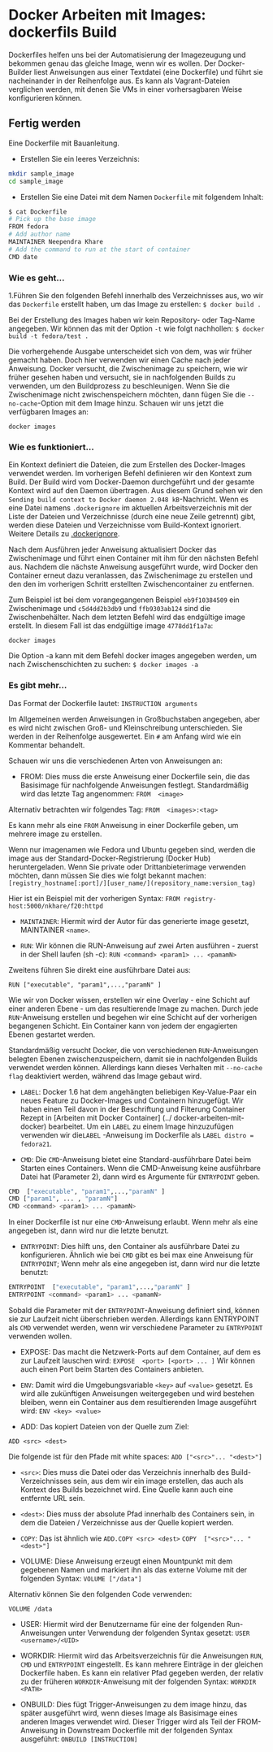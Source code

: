 # Docker Arbeiten mit Images: dockerfils Build

Dockerfiles helfen uns bei der Automatisierung der Imagezeugung und bekommen genau das gleiche Image, wenn wir es wollen. Der Docker-Builder liest Anweisungen aus einer Textdatei (eine Dockerfile) und führt sie nacheinander in der Reihenfolge aus. Es kann als Vagrant-Dateien verglichen werden, mit denen Sie VMs in einer vorhersagbaren Weise konfigurieren können.

## Fertig werden

Eine Dockerfile mit Bauanleitung.

* Erstellen Sie ein leeres Verzeichnis:

```sh
mkdir sample_image
cd sample_image
```

* Erstellen Sie eine Datei mit dem Namen `Dockerfile` mit folgendem Inhalt:

```sh
$ cat Dockerfile
# Pick up the base image
FROM fedora
# Add author name
MAINTAINER Neependra Khare
# Add the command to run at the start of container
CMD date
```

### Wie es geht…

1.Führen Sie den folgenden Befehl innerhalb des Verzeichnisses aus, wo wir das `Dockerfile` erstellt haben, um das Image zu erstellen:
`$ docker build .`

Bei der Erstellung des Images haben wir kein Repository- oder Tag-Name angegeben. Wir können das mit der Option `-t` wie folgt nachhollen:
`$ docker build -t fedora/test .`

Die vorhergehende Ausgabe unterscheidet sich von dem, was wir früher gemacht haben. Doch hier verwenden wir einen Cache nach jeder Anweisung. Docker versucht, die Zwischenimage zu speichern, wie wir früher gesehen haben und versucht, sie in nachfolgenden Builds zu verwenden, um den Buildprozess zu beschleunigen. Wenn Sie die Zwischenimage nicht zwischenspeichern möchten, dann fügen Sie die `--no-cache`-Option mit dem Image hinzu. Schauen wir uns jetzt die verfügbaren Images an:

`docker images`

### Wie es funktioniert…

Ein Kontext definiert die Dateien, die zum Erstellen des Docker-Images verwendet werden. Im vorherigen Befehl definieren wir den Kontext zum Build. Der Build wird vom Docker-Daemon durchgeführt und der gesamte Kontext wird auf den Daemon übertragen. Aus diesem Grund sehen wir den `Sending build context to Docker daemon 2.048 kB`-Nachricht. Wenn es eine Datei namens `.dockerignore` im aktuellen Arbeitsverzeichnis mit der Liste der Dateien und Verzeichnisse (durch eine neue Zeile getrennt) gibt, werden diese Dateien und Verzeichnisse vom Build-Kontext ignoriert.
Weitere Details zu [.dockerignore](https://docs.docker.com/reference/builder/#the-dockerignore-file).

Nach dem Ausführen jeder Anweisung aktualisiert Docker das Zwischenimage und führt einen Container mit ihm für den nächsten Befehl aus.
Nachdem die nächste Anweisung ausgeführt wurde, wird Docker den Container erneut dazu veranlassen, das Zwischenimage zu erstellen und den den im vorherigen Schritt erstellten Zwischencontainer zu entfernen.

Zum Beispiel ist bei dem vorangegangenen Beispiel `eb9f10384509` ein Zwischenimage und `c5d4dd2b3db9` und `ffb9303ab124` sind die Zwischenbehälter. Nach dem letzten Befehl wird das endgültige image erstellt. In diesem Fall ist das endgültige image `4778dd1f1a7a`:

`docker images`

Die Option -a kann mit dem Befehl docker images angegeben werden, um nach Zwischenschichten zu suchen:
`$ docker images -a`

### Es gibt mehr…

Das Format der Dockerfile lautet:
`INSTRUCTION arguments`

Im Allgemeinen werden Anweisungen in Großbuchstaben angegeben, aber es wird nicht zwischen Groß- und Kleinschreibung unterschieden. Sie werden in der Reihenfolge ausgewertet. Ein `#` am Anfang wird wie ein Kommentar behandelt.

Schauen wir uns die verschiedenen Arten von Anweisungen an:

* FROM: Dies muss die erste Anweisung einer Dockerfile sein, die das Basisimage für nachfolgende Anweisungen festlegt. Standardmäßig wird das letzte Tag angenommen:
`FROM  <image>`

Alternativ betrachten wir folgendes Tag:
`FROM  <images>:<tag>`

Es kann mehr als eine `FROM` Anweisung in einer Dockerfile geben, um mehrere image zu erstellen.

Wenn nur imagenamen wie Fedora und Ubuntu gegeben sind, werden die image aus der Standard-Docker-Registrierung (Docker Hub) heruntergeladen. Wenn Sie private oder Drittanbieterimage verwenden möchten, dann müssen Sie dies wie folgt bekannt machen:
`[registry_hostname[:port]/][user_name/](repository_name:version_tag)`

Hier ist ein Beispiel mit der vorherigen Syntax:
`FROM registry-host:5000/nkhare/f20:httpd`

* `MAINTAINER`: Hiermit wird der Autor für das generierte image gesetzt, MAINTAINER `<name>`.

* `RUN`: Wir können die RUN-Anweisung auf zwei Arten ausführen - zuerst in der Shell laufen (sh -c):
`RUN <command> <param1> ... <pamamN>`

Zweitens führen Sie direkt eine ausführbare Datei aus:

`RUN ["executable", "param1",...,"paramN" ]`

Wie wir von Docker wissen, erstellen wir eine Overlay - eine Schicht auf einer anderen Ebene - um das resultierende Image zu machen. Durch jede `RUN`-Anweisung erstellen und begehen wir eine Schicht auf der vorherigen begangenen Schicht. Ein Container kann von jedem der engagierten Ebenen gestartet werden.

Standardmäßig versucht Docker, die von verschiedenen `RUN`-Anweisungen belegten Ebenen zwischenzuspeichern, damit sie in nachfolgenden Builds verwendet werden können. Allerdings kann dieses Verhalten mit `--no-cache flag` deaktiviert werden, während das Image gebaut wird.

* `LABEL`: Docker 1.6 hat dem angehängten beliebigen Key-Value-Paar ein neues Feature zu Docker-Images und Containern hinzugefügt. Wir haben einen Teil davon in der Beschriftung und Filterung Container Rezept in [Arbeiten mit Docker Container] (../ docker-arbeiten-mit-docker) bearbeitet. Um ein `LABEL` zu einem Image hinzuzufügen verwenden wir die`LABEL` -Anweisung im Dockerfile als `LABEL distro = fedora21`.

* `CMD`: Die `CMD`-Anweisung bietet eine Standard-ausführbare Datei beim Starten eines Containers. Wenn die CMD-Anweisung keine ausführbare Datei hat (Parameter 2), dann wird es Argumente für `ENTRYPOINT` geben.

```sh
CMD  ["executable", "param1",...,"paramN" ]
CMD ["param1", ... , "paramN"]
CMD <command> <param1> ... <pamamN>
```

In einer Dockerfile ist nur eine `CMD`-Anweisung erlaubt. Wenn mehr als eine angegeben ist, dann wird nur die letzte benutzt.

* `ENTRYPOINT`: Dies hilft uns, den Container als ausführbare Datei zu konfigurieren. Ähnlich wie bei `CMD` gibt es bei max eine Anweisung für `ENTRYPOINT`; Wenn mehr als eine angegeben ist, dann wird nur die letzte benutzt:

```sh
ENTRYPOINT  ["executable", "param1",...,"paramN" ]
ENTRYPOINT <command> <param1> ... <pamamN>
```

Sobald die Parameter mit der `ENTRYPOINT`-Anweisung definiert sind, können sie zur Laufzeit nicht überschrieben werden. Allerdings kann ENTRYPOINT als `CMD` verwendet werden, wenn wir verschiedene Parameter zu `ENTRYPOINT` verwenden wollen.

* EXPOSE: Das macht die Netzwerk-Ports auf dem Container, auf dem es zur Laufzeit lauschen wird:
`EXPOSE  <port> [<port> ... ]`
Wir können auch einen Port beim Starten des Containers anbieten.

* `ENV`: Damit wird die Umgebungsvariable `<key>` auf `<value>` gesetzt. Es wird alle zukünftigen Anweisungen weitergegeben und wird bestehen bleiben, wenn ein Container aus dem resultierenden Image ausgeführt wird:
`ENV <key> <value>`

* ADD: Das kopiert Dateien von der Quelle zum Ziel:

`ADD <src> <dest>`

Die folgende ist für den Pfade mit white spaces:
`ADD ["<src>"... "<dest>"]`

* `<src>`: Dies muss die Datei oder das Verzeichnis innerhalb des Build-Verzeichnisses sein, aus dem wir ein image erstellen, das auch als Kontext des Builds bezeichnet wird. Eine Quelle kann auch eine entfernte URL sein.

* `<dest>`: Dies muss der absolute Pfad innerhalb des Containers sein, in dem die Dateien / Verzeichnisse aus der Quelle kopiert werden.

* `COPY`: Das ist ähnlich wie `ADD.COPY <src> <dest>`
`COPY  ["<src>"... "<dest>"]`

* VOLUME: Diese Anweisung erzeugt einen Mountpunkt mit dem gegebenen Namen und markiert ihn als das externe Volume mit der folgenden Syntax:
`VOLUME ["/data"]`

Alternativ können Sie den folgenden Code verwenden:

`VOLUME /data`

* USER: Hiermit wird der Benutzername für eine der folgenden Run-Anweisungen unter Verwendung der folgenden Syntax gesetzt:
`USER  <username>/<UID>`

* WORKDIR: Hiermit wird das Arbeitsverzeichnis für die Anweisungen `RUN`, `CMD` und `ENTRYPOINT` eingestellt. Es kann mehrere Einträge in der gleichen Dockerfile haben. Es kann ein relativer Pfad gegeben werden, der relativ zu der früheren `WORKDIR`-Anweisung mit der folgenden Syntax:
`WORKDIR <PATH>`

* ONBUILD: Dies fügt Trigger-Anweisungen zu dem image hinzu, das später ausgeführt wird, wenn dieses Image als Basisimage eines anderen Images verwendet wird. Dieser Trigger wird als Teil der FROM-Anweisung in Downstream Dockerfile mit der folgenden Syntax ausgeführt:
`ONBUILD [INSTRUCTION]`